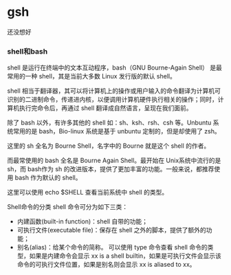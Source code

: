 # gsh
还没想好


### shell和bash
shell 是运行在终端中的文本互动程序，bash（GNU Bourne-Again Shell） 是最常用的一种 shell，其是当前大多数 Linux 发行版的默认 shell。

shell 相当于翻译器，其可以将计算机上的操作或用户输入的命令翻译为计算机可识别的二进制命令，传递进内核，以便调用计算机硬件执行相关的操作；同时，计算机执行完命令后，再通过 shell 翻译成自然语言，呈现在我们面前。

除了 bash 以外，有许多其他的 shell 如：sh、ksh、rsh、csh 等。Unbuntu 系统常用的是 bash，Bio-linux 系统是基于 unbuntu 定制的，但是却使用了 zsh。

这里的 sh 全名为 Bourne Shell，名字中的 Bourne 就是这个 shell 的作者。

而最常使用的 bash 全名是 Bourne Again Shell。最开始在 Unix系统中流行的是 sh，而 bash作为 sh 的改进版本，提供了更加丰富的功能。一般来说，都推荐使用 bash 作为默认的 shell。

这里可以使用 echo $SHELL 查看当前系统中 shell 的类型。

Shell命令的分类
shell 命令可分为如下三类：

- 内建函数(built-in function)：shell 自带的功能；
- 可执行文件(executable file)：保存在 shell 之外的脚本，提供了额外的功能；
- 别名(alias)：给某个命令的简称。
可以使用 type 命令查看 shell 命令的类型，如果是内建命令会显示 xx is a shell builtin，如果是可执行文件会显示该命令的可执行文件位置，如果是别名则会显示 xx is aliased to xx。
